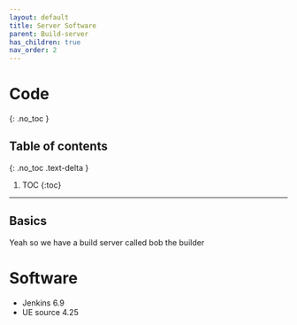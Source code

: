 ```yaml
---
layout: default
title: Server Software
parent: Build-server
has_children: true
nav_order: 2
---
```


# Code
{: .no_toc }

## Table of contents
{: .no_toc .text-delta }

1. TOC
{:toc}

---
## Basics

Yeah so we have a build server called bob the builder


# Software

 - Jenkins 6.9
 - UE source 4.25


